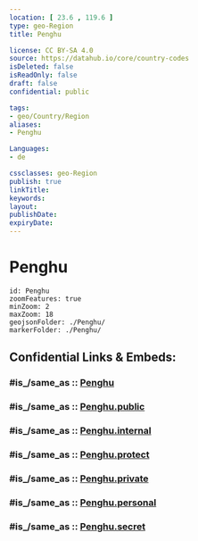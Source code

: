```yaml
---
location: [ 23.6 , 119.6 ] 
type: geo-Region
title: Penghu

license: CC BY-SA 4.0
source: https://datahub.io/core/country-codes
isDeleted: false
isReadOnly: false
draft: false
confidential: public

tags:
- geo/Country/Region
aliases:
- Penghu

Languages:
- de

cssclasses: geo-Region
publish: true
linkTitle: 
keywords: 
layout: 
publishDate: 
expiryDate: 
---
```


# Penghu

```leaflet
id: Penghu
zoomFeatures: true 
minZoom: 2 
maxZoom: 18
geojsonFolder: ./Penghu/
markerFolder: ./Penghu/
```


## Confidential Links & Embeds: 

### #is_/same_as :: [Penghu](/_Standards/Earth/Continent/Asia/Asia~East/Taiwan/Provinces~Taiwan/Taiwan/counties~Taiwan/Penghu.md) 

### #is_/same_as :: [Penghu.public](/_public/Earth/Continent/Asia/Asia~East/Taiwan/Provinces~Taiwan/Taiwan/counties~Taiwan/Penghu.public.md) 

### #is_/same_as :: [Penghu.internal](/_internal/Earth/Continent/Asia/Asia~East/Taiwan/Provinces~Taiwan/Taiwan/counties~Taiwan/Penghu.internal.md) 

### #is_/same_as :: [Penghu.protect](/_protect/Earth/Continent/Asia/Asia~East/Taiwan/Provinces~Taiwan/Taiwan/counties~Taiwan/Penghu.protect.md) 

### #is_/same_as :: [Penghu.private](/_private/Earth/Continent/Asia/Asia~East/Taiwan/Provinces~Taiwan/Taiwan/counties~Taiwan/Penghu.private.md) 

### #is_/same_as :: [Penghu.personal](/_personal/Earth/Continent/Asia/Asia~East/Taiwan/Provinces~Taiwan/Taiwan/counties~Taiwan/Penghu.personal.md) 

### #is_/same_as :: [Penghu.secret](/_secret/Earth/Continent/Asia/Asia~East/Taiwan/Provinces~Taiwan/Taiwan/counties~Taiwan/Penghu.secret.md)

